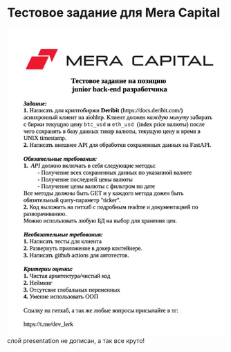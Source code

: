 # Тестовое задание для Mera Capital

![alt text](assessment.jpg)
слой presentation не дописан, а так все круто!
